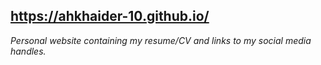 ## https://ahkhaider-10.github.io/

*Personal website containing my resume/CV and links to my social media handles.*
